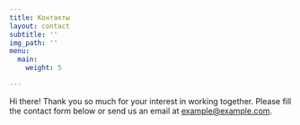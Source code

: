 ```yaml
---
title: Контакты
layout: contact
subtitle: ''
img_path: ''
menu:
  main:
    weight: 5

---
```

Hi there! Thank you so much for your interest in working together. Please fill the contact form below or send us an email at [example@example.com](mailto:example@example.com).